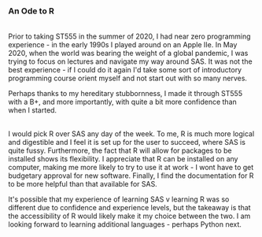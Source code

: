 ### An Ode to R
<br>
Prior to taking ST555 in the summer of 2020, I had near zero programming experience - in the early 1990s I played around on an Apple IIe. In May 2020, when the world was bearing the weight of a global pandemic, I was trying to focus on lectures and navigate my way around SAS. It was not the best experience - if I could do it again I'd take some sort of introductory programming course orient myself and not start out with so many nerves.  
<br>  

Perhaps thanks to my hereditary stubbornness, I made it through ST555 with a B+, and more importantly, with quite a bit more confidence than when I started.   
<br>

I would pick R over SAS any day of the week. To me, R is much more logical and digestible and I feel it is set up for the user to succeed, where SAS is quite fussy. Furthermore, the fact that R will allow for packages to be installed shows its flexibility. I appreciate that R can be installed on any computer, making me more likely to try to use it at work - I wont have to get budgetary approval for new software. Finally, I find the documentation for R to be more helpful than that available for SAS.
<br>

It's possible that my experience of learning SAS v learning R was so different due to confidence and experience levels, but the takeaway is that the accessibility of R would likely make it my choice between the two. I am looking forward to learning additional languages - perhaps Python next. 

